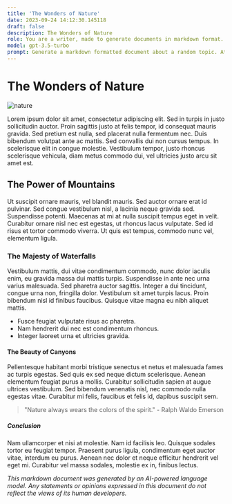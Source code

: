 ```yaml
---
title: 'The Wonders of Nature'
date: 2023-09-24 14:12:30.145118
draft: false
description: The Wonders of Nature
role: You are a writer, made to generate documents in markdown format. It is very important that all of the documents you generate are in valid markdown format.
model: gpt-3.5-turbo
prompt: Generate a markdown formatted document about a random topic. At the bottom, include a disclaimer explaining that the document was generated by you. The first line of the document should be the title. Make sure that the entire document is in proper markdown format, using a mix of various tags to make the document visually appealing.
---
```


# The Wonders of Nature

![nature](https://www.example.com/images/nature.jpg)

Lorem ipsum dolor sit amet, consectetur adipiscing elit. Sed in turpis in justo sollicitudin auctor. Proin sagittis justo at felis tempor, id consequat mauris gravida. Sed pretium est nulla, sed placerat nulla fermentum nec. Duis bibendum volutpat ante ac mattis. Sed convallis dui non cursus tempus. In scelerisque elit in congue molestie. Vestibulum tempor, justo rhoncus scelerisque vehicula, diam metus commodo dui, vel ultricies justo arcu sit amet est.

## The Power of Mountains

Ut suscipit ornare mauris, vel blandit mauris. Sed auctor ornare erat id pulvinar. Sed congue vestibulum nisl, a lacinia neque gravida sed. Suspendisse potenti. Maecenas at mi at nulla suscipit tempus eget in velit. Curabitur ornare nisl nec est egestas, ut rhoncus lacus vulputate. Sed id risus et tortor commodo viverra. Ut quis est tempus, commodo nunc vel, elementum ligula.

### The Majesty of Waterfalls

Vestibulum mattis, dui vitae condimentum commodo, nunc dolor iaculis enim, eu gravida massa dui mattis turpis. Suspendisse in ante nec urna varius malesuada. Sed pharetra auctor sagittis. Integer a dui tincidunt, congue urna non, fringilla dolor. Vestibulum sit amet turpis lacus. Proin bibendum nisl id finibus faucibus. Quisque vitae magna eu nibh aliquet mattis.

* Fusce feugiat vulputate risus ac pharetra.
* Nam hendrerit dui nec est condimentum rhoncus.
* Integer laoreet urna et ultricies gravida.

#### The Beauty of Canyons

Pellentesque habitant morbi tristique senectus et netus et malesuada fames ac turpis egestas. Sed quis ex sed neque dictum scelerisque. Aenean elementum feugiat purus a mollis. Curabitur sollicitudin sapien at augue ultrices vestibulum. Sed bibendum venenatis nisl, nec commodo nulla egestas vitae. Curabitur mi felis, faucibus et felis id, dapibus suscipit sem.

> "Nature always wears the colors of the spirit." - Ralph Waldo Emerson

##### Conclusion

Nam ullamcorper et nisi at molestie. Nam id facilisis leo. Quisque sodales tortor eu feugiat tempor. Praesent purus ligula, condimentum eget auctor vitae, interdum eu purus. Aenean nec dolor et neque efficitur hendrerit vel eget mi. Curabitur vel massa sodales, molestie ex in, finibus lectus.

*This markdown document was generated by an AI-powered language model. Any statements or opinions expressed in this document do not reflect the views of its human developers.*